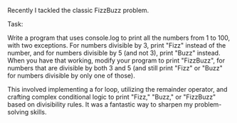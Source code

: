 Recently I tackled the classic FizzBuzz problem.

Task:

Write a program that uses console.log to print all the numbers from 1 to 100, with two exceptions. For numbers divisible by 3, print "Fizz" instead of the number, and for numbers divisible by 5 (and not 3), print "Buzz" instead. When you have that working, modify your program to print "FizzBuzz", for numbers that are divisible by both 3 and 5 (and still print "Fizz" or "Buzz" for numbers divisible by only one of those).

This involved implementing a for loop, utilizing the remainder operator, and crafting complex conditional logic to print "Fizz," "Buzz," or "FizzBuzz" based on divisibility rules. It was a fantastic way to sharpen my problem-solving skills.